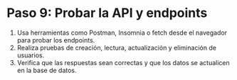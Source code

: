 # Paso 9: Probar la API y endpoints

1. Usa herramientas como Postman, Insomnia o fetch desde el navegador para probar los endpoints.
2. Realiza pruebas de creación, lectura, actualización y eliminación de usuarios.
3. Verifica que las respuestas sean correctas y que los datos se actualicen en la base de datos.
